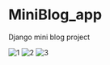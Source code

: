 # MiniBlog_app
Django mini blog  project


![1](https://user-images.githubusercontent.com/91489846/145636718-61bae12f-642e-498b-bcbb-0d2f4ad7e3af.png)
![2](https://user-images.githubusercontent.com/91489846/145636935-5694b76f-7512-4aec-9da3-fe77022450b3.png)
![3](https://user-images.githubusercontent.com/91489846/145637095-77f1ff9b-2592-42b6-92e8-abbbe35ab15e.png)
